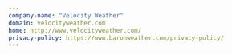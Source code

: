 ```yaml
---
company-name: "Velocity Weather"
domain: velocityweather.com
home: http://www.velocityweather.com/
privacy-policy: https://www.baronweather.com/privacy-policy/
---
```




